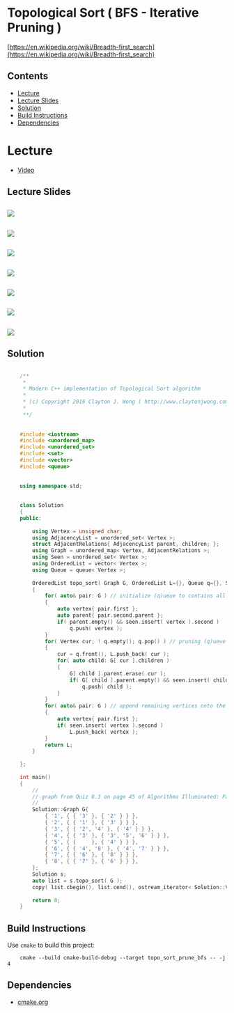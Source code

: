 # Topological Sort ( BFS - Iterative Pruning )
[https://en.wikipedia.org/wiki/Breadth-first_search](https://en.wikipedia.org/wiki/Breadth-first_search)

## Contents
* [Lecture](#lecture)
* [Lecture Slides](#lecture-slides)
* [Solution](#solution)
* [Build Instructions](#build-instructions)
* [Dependencies](#dependencies)

# Lecture
* [Video](https://www.coursera.org/lecture/algorithms-graphs-data-structures/topological-sort-yeKm7)

## Lecture Slides
![](documentation/bfs_01.png)
---
![](documentation/bfs_02.png)
---
![](documentation/bfs_03.png)
---
![](documentation/bfs_04.png)
---
![](documentation/bfs_05.png)
---
![](documentation/bfs_06.png)
---
![](documentation/bfs_07.png)
---

## Solution
```cpp

    /**
     *
     * Modern C++ implementation of Topological Sort algorithm
     *
     * (c) Copyright 2019 Clayton J. Wong ( http://www.claytonjwong.com )
     *
     **/
     
    
    #include <iostream>
    #include <unordered_map>
    #include <unordered_set>
    #include <set>
    #include <vector>
    #include <queue>
    
    
    using namespace std;
    
    
    class Solution
    {
    public:
    
        using Vertex = unsigned char;
        using AdjacencyList = unordered_set< Vertex >;
        struct AdjacentRelations{ AdjacencyList parent, children; };
        using Graph = unordered_map< Vertex, AdjacentRelations >;
        using Seen = unordered_set< Vertex >;
        using OrderedList = vector< Vertex >;
        using Queue = queue< Vertex >;
    
        OrderedList topo_sort( Graph G, OrderedList L={}, Queue q={}, Seen seen={} )
        {
            for( auto& pair: G ) // initialize (q)ueue to contains all vertices without parents
            {
                auto vertex{ pair.first };
                auto parent{ pair.second.parent };
                if( parent.empty() && seen.insert( vertex ).second )
                    q.push( vertex );
            }
            for( Vertex cur; ! q.empty(); q.pop() ) // pruning (q)ueue contains seen vertices without parents
            {
                cur = q.front(), L.push_back( cur );
                for( auto child: G[ cur ].children )
                {
                    G[ child ].parent.erase( cur );
                    if( G[ child ].parent.empty() && seen.insert( child ).second )
                        q.push( child );
                }
            }
            for( auto& pair: G ) // append remaining vertices onto the end of the list in arbitrary order since these vertices form a cycle
            {
                auto vertex{ pair.first };
                if( seen.insert( vertex ).second )
                    L.push_back( vertex );
            }
            return L;
        }
    
    };
    
    int main()
    {
        //
        // graph from Quiz 8.3 on page 45 of Algorithms Illuminated: Part 2
        //
        Solution::Graph G{
            { '1', { { '3' }, { '2' } } },
            { '2', { { '1' }, { '3' } } },
            { '3', { { '2', '4' }, { '4' } } },
            { '4', { { '3' }, { '3', '5', '6' } } },
            { '5', { {     }, { '4' } } },
            { '6', { { '4', '8' }, { '4', '7' } } },
            { '7', { { '6' }, { '8' } } },
            { '8', { { '7' }, { '6' } } },
        };
        Solution s;
        auto list = s.topo_sort( G );
        copy( list.cbegin(), list.cend(), ostream_iterator< Solution::Vertex >( cout, " " ) );
    
        return 0;
    }

```

## Build Instructions
Use ```cmake``` to build this project:

```
    cmake --build cmake-build-debug --target topo_sort_prune_bfs -- -j 4
```

## Dependencies
* [cmake.org](https://cmake.org)
